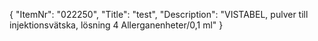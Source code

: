 {
  "ItemNr": "022250",
  "Title": "test",
  "Description": "VISTABEL, pulver till injektionsvätska, lösning 4 Allerganenheter/0,1 ml"
}
